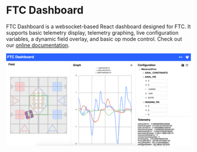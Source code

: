 # FTC Dashboard

FTC Dashboard is a websocket-based React dashboard designed for FTC. It supports basic telemetry display, telemetry graphing, live configuration variables, a dynamic field overlay, and basic op mode control. Check out our [online documentation](https://acmerobotics.github.io/ftc-dashboard).

![Dashboard Screenshot](docs/images/dashboard.png)